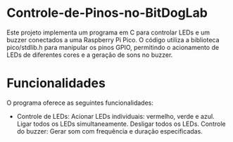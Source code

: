 # Controle-de-Pinos-no-BitDogLab


Este projeto implementa um programa em C para controlar LEDs e um buzzer conectados a uma Raspberry Pi Pico. O código utiliza a biblioteca pico/stdlib.h para manipular os pinos GPIO, permitindo o acionamento de LEDs de diferentes cores e a geração de sons no buzzer.
# Funcionalidades
O programa oferece as seguintes funcionalidades:

  - Controle de LEDs:
Acionar LEDs individuais: vermelho, verde e azul.
Ligar todos os LEDs simultaneamente.
Desligar todos os LEDs.
Controle do buzzer:
Gerar som com frequência e duração especificadas.
